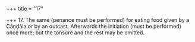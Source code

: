 +++
title = "17"

+++
17. The same (penance must be performed) for eating food given by a Cāṇḍāla or by an outcast. Afterwards the initiation (must be performed) once more; but the tonsure and the rest may be omitted.
